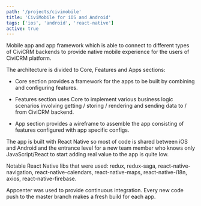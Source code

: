 ```yaml
---
path: '/projects/civimobile'
title: 'CiviMobile for iOS and Android'
tags: ['ios', 'android', 'react-native']
active: true
---
```


Mobile app and app framework which is able to connect to different types of CiviCRM backends to provide native mobile experience for the users of CiviCRM platform.

The architecture is divided to Core, Features and Apps sections:

* Core section provides a framework for the apps to be built by combining and configuring features.

* Features section uses Core to implement various business logic scenarios involving getting / storing / rendering and sending data to / from CiviCRM backend.

* App section provides a wireframe to assemble the app consisting of features configured with app specific configs.

The app is built with React Native so most of code is shared between iOS and Android and the entrance level for a new team member who knows only JavaScript/React to start adding real value to the app is quite low.

Notable React Native libs that were used: redux, redux-saga, react-native-navigation, react-native-calendars, react-native-maps, react-native-i18n, axios, react-native-firebase.

Appcenter was used to provide continuous integration. Every new code push to the master branch makes a fresh build for each app.
